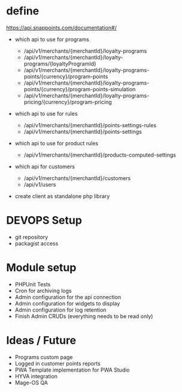 # define
https://api.snappoints.com/documentation#/
- which api to use for programs
  - /api/v1/merchants/{merchantId}/loyalty-programs
  - /api/v1/merchants/{merchantId}/loyalty-programs/{loyaltyProgramId}
  - /api/v1/merchants/{merchantId}/loyalty-programs-points/{currency}/program-points
  - /api/v1/merchants/{merchantId}/loyalty-programs-points/{currency}/program-points-simulation
  - /api/v1/merchants/{merchantId}/loyalty-programs-pricing/{currency}/program-pricing
- which api to use for rules
  - /api/v1/merchants/{merchantId}/points-settings-rules
  - /api/v1/merchants/{merchantId}/points-settings
- which api to use for product rules
  - /api/v1/merchants/{merchantId}/products-computed-settings
- which api for customers
  - /api/v1/merchants/{merchantId}/customers
  - /api/v1/users
   
- create client as standalone php library

# DEVOPS Setup
- git repository
- packagist access

# Module setup
- PHPUnit Tests
- Cron for archiving logs
- Admin configuration for the api connection
- Admin configuration for widgets to display
- Admin configuration for log retention
- Finish Admin CRUDs (everything needs to be read only)

# Ideas / Future 
- Programs custom page
- Logged in customer points reports
- PWA Template implementation for PWA Studio
- HYVA integration
- Mage-OS QA
